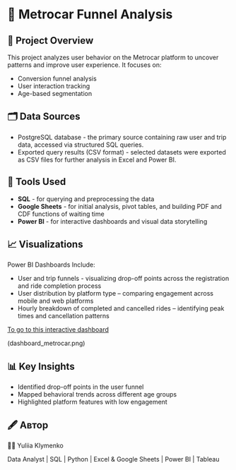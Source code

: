 # 🚗 Metrocar Funnel Analysis

## 📌 Project Overview  
This project analyzes user behavior on the Metrocar platform to uncover patterns and improve user experience. It focuses on:
- Conversion funnel analysis  
- User interaction tracking  
- Age-based segmentation

## 🗂️ Data Sources
- PostgreSQL database - the primary source containing raw user and trip data, accessed via structured SQL queries.
- Exported query results (CSV format) - selected datasets were exported as CSV files for further analysis in Excel and Power BI.

## 🧰 Tools Used  
- **SQL** - for querying and preprocessing the data
- **Google Sheets** - for initial analysis, pivot tables, and building PDF and CDF functions of waiting time
- **Power BI** - for interactive dashboards and visual data storytelling

## 📈 Visualizations  
Power BI Dashboards Include:
- User and trip funnels - visualizing drop-off points across the registration and ride completion process
- User distribution by platform type – comparing engagement across mobile and web platforms
- Hourly breakdown of completed and cancelled rides – identifying peak times and cancellation patterns

[To go to this interactive dashboard](https://app.powerbi.com/view?r=eyJrIjoiMjQ4MTUzNmUtNWM0Zi00Nzc0LWIzMTEtODQwMGZhYWJlOGI4IiwidCI6ImRmODY3OWNkLWE4MGUtNDVkOC05OWFjLWM4M2VkN2ZmOTVhMCJ9)

(dashboard_metrocar.png)


## 📊 Key Insights  
- Identified drop-off points in the user funnel  
- Mapped behavioral trends across different age groups  
- Highlighted platform features with low engagement

## 🖋️ Автор

👩‍💻 Yuliia Klymenko

Data Analyst | SQL | Python | Excel & Google Sheets | Power BI | Tableau
